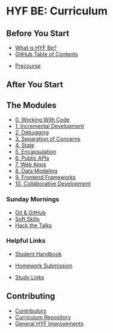 # HYF BE: Curriculum

## Before You Start

* [What is HYF Be?](https://hackyourfuture.be/#about)
* [GitHub Table of Contents](https://github.com/hackyourfuturebelgium/home)
<!-- * [Application Process](./application-process.md) -->
* [Precourse](https://github.com/HackYourFutureBelgium/precourse)

## After You Start

## The Modules

* [0. Working With Code](./modules/working-with-code.md)
* [1. Incremental Development](./modules/incremental-development.md)
* [2. Debugging](./modules/debugging.md)
* [3. Separation of Concerns](./modules/separation-of-concerns.md)
* [4. State](./modules/state.md)
* [5. Encapsulation](./modules/encapsulation.md)
* [6. Public APIs](./modules/public-apis.md)
* [7. Web Apps](./modules/web-apps.md)
* [8. Data Modeling](./modules/data-modeling.md)
* [9. Frontend Frameworks](./modules/frontend-frameworks.md)
* [10. Collaborative Development](./modules/collaborative-development.md)

### Sunday Mornings

* [Git & GitHub](https://github.com/hackyourfuturebelgium/git-github-practice)
* [Soft Skills]()
* [Hack the Talks](https://github.com/HackYourFutureBelgium/hack-the-talks)

### Helpful Links

* [Student Handbook](https://github.com/hackyourfuturebelgium/student-handbook)
<!-- * [Sunday Classes](./sunday-classes.md) -->
* [Homework Submission](https://github.com/hackyourfuturebelgium/homework-submission)
<!-- * [Evaluation](./evaluation.md) -->
* [Study Links](https://study.hackyourfuture.be)

## Contributing

* [Contributors](https://github.com/hackyourfuturebelgium/contributors)
* [Curriculum Repository](https://github.com/hackyourfuturebelgium/curriculum)
* [General HYF Improvements](https://github.com/hackyourfuturebelgium/improvements)

